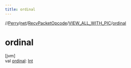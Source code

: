 ```yaml
---
title: ordinal
---
```

//[Perry](../../../../index.html)/[net](../../index.html)/[RecvPacketOpcode](../index.html)/[VIEW_ALL_WITH_PIC](index.html)/[ordinal](ordinal.html)



# ordinal



[jvm]\
val [ordinal](ordinal.html): [Int](https://kotlinlang.org/api/latest/jvm/stdlib/kotlin/-int/index.html)




